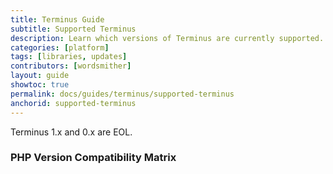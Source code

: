 ```yaml
---
title: Terminus Guide
subtitle: Supported Terminus
description: Learn which versions of Terminus are currently supported.
categories: [platform]
tags: [libraries, updates]
contributors: [wordsmither]
layout: guide
showtoc: true
permalink: docs/guides/terminus/supported-terminus
anchorid: supported-terminus
---
```


<Partial file="terminus-guide/eol.md" />

<Alert title="Note" type="info" >

Terminus 1.x and 0.x are EOL.

</Alert>

### PHP Version Compatibility Matrix

<Partial file="terminus-guide/php.md" />

